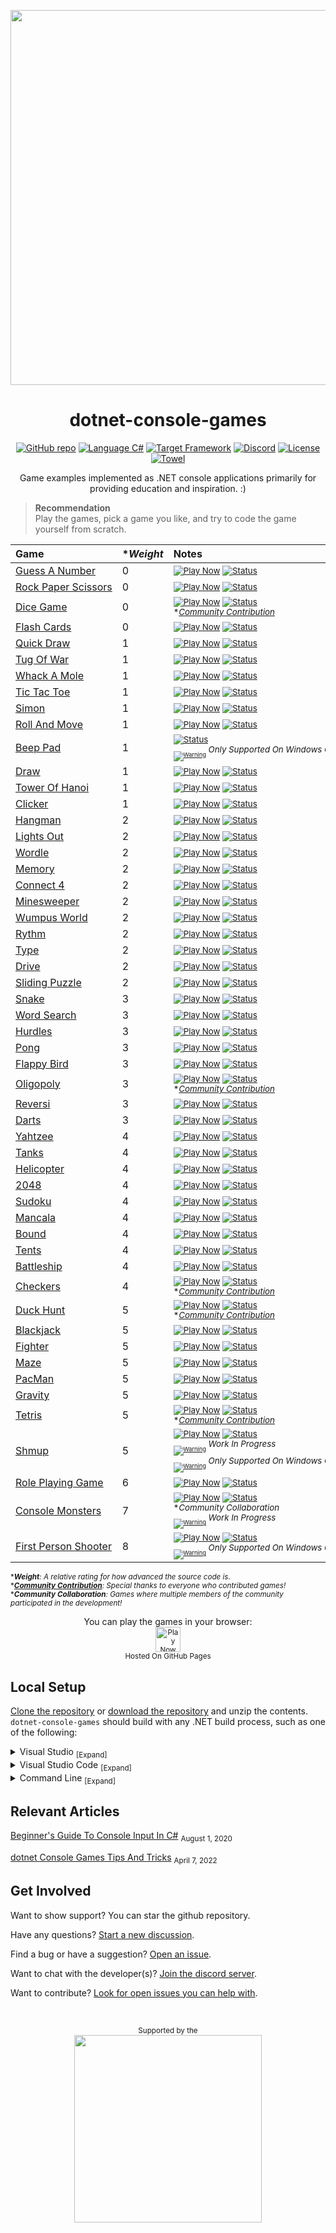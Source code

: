 <p align="center">
	<a href=".github/resources/animated-banner-credit.md"><img width="600" src=".github/resources/animated-banner.gif?raw=true" ></a>
</p>

<h1 align="center">
	dotnet-console-games
</h1>

<p align="center">
	<a href="https://github.com/dotnet/dotnet-console-games"><img src=".github/resources/github-repo-black.svg" alt="GitHub repo"></a>
	<a href="https://docs.microsoft.com/en-us/dotnet/csharp/"><img src=".github/resources/language-csharp.svg" alt="Language C#"></a>
	<a href="https://dotnet.microsoft.com/download"><img src=".github/resources/dotnet-badge.svg" alt="Target Framework"></a>
	<a href="https://discord.gg/4XbQbwF"><img src=".github/resources/discord-badge.svg" alt="Discord"/></a>
	<a href="LICENSE"><img alt="License" src=".github/resources/license-MIT-green.svg" alt="License"></a>
	<a href="https://github.com/ZacharyPatten/Towel"><img src="https://github.com/ZacharyPatten/Towel/blob/main/.github/Resources/UsingTowel.svg?raw=true" alt="Towel"></a>
</p>

<p align="center">
	Game examples implemented as .NET console applications primarily for providing education and inspiration. :)
</p>

> **Recommendation**<br/>
> Play the games, pick a game you like, and try to code the game yourself from scratch.

|Game|\*_Weight_|Notes&nbsp;&nbsp;&nbsp;&nbsp;&nbsp;&nbsp;&nbsp;&nbsp;&nbsp;&nbsp;&nbsp;&nbsp;&nbsp;&nbsp;&nbsp;&nbsp;&nbsp;&nbsp;&nbsp;&nbsp;&nbsp;&nbsp;&nbsp;&nbsp;&nbsp;&nbsp;&nbsp;&nbsp;&nbsp;&nbsp;&nbsp;&nbsp;&nbsp;&nbsp;&nbsp;&nbsp;&nbsp;&nbsp;&nbsp;&nbsp;&nbsp;&nbsp;&nbsp;&nbsp;&nbsp;&nbsp;&nbsp;&nbsp;&nbsp;&nbsp;&nbsp;&nbsp;&nbsp;&nbsp;&nbsp;&nbsp;&nbsp;&nbsp;&nbsp;&nbsp;&nbsp;&nbsp;&nbsp;&nbsp;&nbsp;&nbsp;&nbsp;&nbsp;&nbsp;&nbsp;|
|:-|:-|:-|
|[Guess&nbsp;A&nbsp;Number](Projects/Guess%20A%20Number)|0|<sub>[![Play Now](.github/resources/play-badge.svg)](https://dotnet.github.io/dotnet-console-games/Guess%20A%20Number)&nbsp;[![Status](https://github.com/dotnet/dotnet-console-games/workflows/Guess%20A%20Number%20Build/badge.svg)](https://github.com/dotnet/dotnet-console-games/actions)</sub>|
|[Rock&nbsp;Paper&nbsp;Scissors](Projects/Rock%20Paper%20Scissors)|0|<sub>[![Play Now](.github/resources/play-badge.svg)](https://dotnet.github.io/dotnet-console-games/Rock%20Paper%20Scissors)&nbsp;[![Status](https://github.com/dotnet/dotnet-console-games/workflows/Rock%20Paper%20Scissors%20Build/badge.svg)](https://github.com/dotnet/dotnet-console-games/actions)</sub>|
|[Dice&nbsp;Game](Projects/Dice%20Game)|0|<sub>[![Play Now](.github/resources/play-badge.svg)](https://dotnet.github.io/dotnet-console-games/Dice%20Game)&nbsp;[![Status](https://github.com/dotnet/dotnet-console-games/workflows/Dice%20Game%20Build/badge.svg)](https://github.com/dotnet/dotnet-console-games/actions)</sub><br/><sup>*_[Community&nbsp;Contribution](https://github.com/dotnet/dotnet-console-games/pull/31)_</sup>|
|[Flash&nbsp;Cards](Projects/Flash%20Cards)|0|<sub>[![Play Now](.github/resources/play-badge.svg)](https://dotnet.github.io/dotnet-console-games/Flash%20Cards)&nbsp;[![Status](https://github.com/dotnet/dotnet-console-games/workflows/Flash%20Cards%20Build/badge.svg)](https://github.com/dotnet/dotnet-console-games/actions)</sub>|
|[Quick&nbsp;Draw](Projects/Quick%20Draw)|1|<sub>[![Play Now](.github/resources/play-badge.svg)](https://dotnet.github.io/dotnet-console-games/Quick%20Draw)&nbsp;[![Status](https://github.com/dotnet/dotnet-console-games/workflows/Quick%20Draw%20Build/badge.svg)](https://github.com/dotnet/dotnet-console-games/actions)</sub>|
|[Tug&nbsp;Of&nbsp;War](Projects/Tug%20Of%20War)|1|<sub>[![Play Now](.github/resources/play-badge.svg)](https://dotnet.github.io/dotnet-console-games/Tug%20Of%20War)&nbsp;[![Status](https://github.com/dotnet/dotnet-console-games/workflows/Tug%20Of%20War%20Build/badge.svg)](https://github.com/dotnet/dotnet-console-games/actions)</sub>|
|[Whack&nbsp;A&nbsp;Mole](Projects/Whack%20A%20Mole)|1|<sub>[![Play Now](.github/resources/play-badge.svg)](https://dotnet.github.io/dotnet-console-games/Whack%20A%20Mole)&nbsp;[![Status](https://github.com/dotnet/dotnet-console-games/workflows/Whack%20A%20Mole%20Build/badge.svg)](https://github.com/dotnet/dotnet-console-games/actions)</sub>|
|[Tic&nbsp;Tac&nbsp;Toe](Projects/Tic%20Tac%20Toe)|1|<sub>[![Play Now](.github/resources/play-badge.svg)](https://dotnet.github.io/dotnet-console-games/Tic%20Tac%20Toe)&nbsp;[![Status](https://github.com/dotnet/dotnet-console-games/workflows/Tic%20Tac%20Toe%20Build/badge.svg)](https://github.com/dotnet/dotnet-console-games/actions)</sub>|
|[Simon](Projects/Simon)|1|<sub>[![Play Now](.github/resources/play-badge.svg)](https://dotnet.github.io/dotnet-console-games/Simon)&nbsp;[![Status](https://github.com/dotnet/dotnet-console-games/workflows/Simon%20Build/badge.svg)](https://github.com/dotnet/dotnet-console-games/actions)</sub>|
|[Roll&nbsp;And&nbsp;Move](Projects/Roll%20And%20Move)|1|<sub>[![Play Now](.github/resources/play-badge.svg)](https://dotnet.github.io/dotnet-console-games/Roll%20And%20Move)&nbsp;[![Status](https://github.com/dotnet/dotnet-console-games/workflows/Roll%20And%20Move%20Build/badge.svg)](https://github.com/dotnet/dotnet-console-games/actions)</sub>|
|[Beep&nbsp;Pad](Projects/Beep%20Pad)|1|<sub>[![Status](https://github.com/dotnet/dotnet-console-games/workflows/Beep%20Pad%20Build/badge.svg)](https://github.com/dotnet/dotnet-console-games/actions)</sub><br/><sup><sub><sub>[![Warning](https://raw.githubusercontent.com/dotnet/dotnet-console-games/main/.github/resources/warning-icon.svg)](#)</sub></sub>&nbsp;_Only&nbsp;Supported&nbsp;On&nbsp;Windows&nbsp;OS_</sup>|
|[Draw](Projects/Draw)|1|<sub>[![Play Now](.github/resources/play-badge.svg)](https://dotnet.github.io/dotnet-console-games/Draw)&nbsp;[![Status](https://github.com/dotnet/dotnet-console-games/workflows/Draw%20Build/badge.svg)](https://github.com/dotnet/dotnet-console-games/actions)</sub>|
|[Tower&nbsp;Of&nbsp;Hanoi](Projects/Tower%20Of%20Hanoi)|1|<sub>[![Play Now](.github/resources/play-badge.svg)](https://dotnet.github.io/dotnet-console-games/Tower%20Of%20Hanoi)&nbsp;[![Status](https://github.com/dotnet/dotnet-console-games/workflows/Tower%20Of%20Hanoi%20Build/badge.svg)](https://github.com/dotnet/dotnet-console-games/actions)</sub>|
|[Clicker](Projects/Clicker)|1|<sub>[![Play Now](.github/resources/play-badge.svg)](https://dotnet.github.io/dotnet-console-games/Clicker)&nbsp;[![Status](https://github.com/dotnet/dotnet-console-games/workflows/Clicker%20Build/badge.svg)](https://github.com/dotnet/dotnet-console-games/actions)</sub>|
|[Hangman](Projects/Hangman)|2|<sub>[![Play Now](.github/resources/play-badge.svg)](https://dotnet.github.io/dotnet-console-games/Hangman)&nbsp;[![Status](https://github.com/dotnet/dotnet-console-games/workflows/Hangman%20Build/badge.svg)](https://github.com/dotnet/dotnet-console-games/actions)</sub>|
|[Lights&nbsp;Out](Projects/Lights%20Out)|2|<sub>[![Play Now](.github/resources/play-badge.svg)](https://dotnet.github.io/dotnet-console-games/Lights%20Out)&nbsp;[![Status](https://github.com/dotnet/dotnet-console-games/workflows/Lights%20Out%20Build/badge.svg)](https://github.com/dotnet/dotnet-console-games/actions)</sub>|
|[Wordle](Projects/Wordle)|2|<sub>[![Play Now](.github/resources/play-badge.svg)](https://dotnet.github.io/dotnet-console-games/Wordle)&nbsp;[![Status](https://github.com/dotnet/dotnet-console-games/workflows/Wordle%20Build/badge.svg)](https://github.com/dotnet/dotnet-console-games/actions)</sub>|
|[Memory](Projects/Memory)|2|<sub>[![Play Now](.github/resources/play-badge.svg)](https://dotnet.github.io/dotnet-console-games/Memory)&nbsp;[![Status](https://github.com/dotnet/dotnet-console-games/workflows/Memory%20Build/badge.svg)](https://github.com/dotnet/dotnet-console-games/actions)</sub>|
|[Connect&nbsp;4](Projects/Connect%204)|2|<sub>[![Play Now](.github/resources/play-badge.svg)](https://dotnet.github.io/dotnet-console-games/Connect%204)&nbsp;[![Status](https://github.com/dotnet/dotnet-console-games/workflows/Connect%204%20Build/badge.svg)](https://github.com/dotnet/dotnet-console-games/actions)</sub>|
|[Minesweeper](Projects/Minesweeper)|2|<sub>[![Play Now](.github/resources/play-badge.svg)](https://dotnet.github.io/dotnet-console-games/Minesweeper)&nbsp;[![Status](https://github.com/dotnet/dotnet-console-games/workflows/Minesweeper%20Build/badge.svg)](https://github.com/dotnet/dotnet-console-games/actions)</sub>|
|[Wumpus&nbsp;World](Projects/Wumpus%20World)|2|<sub>[![Play Now](.github/resources/play-badge.svg)](https://dotnet.github.io/dotnet-console-games/Wumpus%20World)&nbsp;[![Status](https://github.com/dotnet/dotnet-console-games/workflows/Wumpus%20World%20Build/badge.svg)](https://github.com/dotnet/dotnet-console-games/actions)</sub>|
|[Rythm](Projects/Rythm)|2|<sub>[![Play Now](.github/resources/play-badge.svg)](https://dotnet.github.io/dotnet-console-games/Rythm)&nbsp;[![Status](https://github.com/dotnet/dotnet-console-games/workflows/Rythm%20Build/badge.svg)](https://github.com/dotnet/dotnet-console-games/actions)</sub>|
|[Type](Projects/Type)|2|<sub>[![Play Now](.github/resources/play-badge.svg)](https://dotnet.github.io/dotnet-console-games/Type)&nbsp;[![Status](https://github.com/dotnet/dotnet-console-games/workflows/Type%20Build/badge.svg)](https://github.com/dotnet/dotnet-console-games/actions)</sub>|
|[Drive](Projects/Drive)|2|<sub>[![Play Now](.github/resources/play-badge.svg)](https://dotnet.github.io/dotnet-console-games/Drive)&nbsp;[![Status](https://github.com/dotnet/dotnet-console-games/workflows/Drive%20Build/badge.svg)](https://github.com/dotnet/dotnet-console-games/actions)</sub>|
|[Sliding&nbsp;Puzzle](Projects/Sliding%20Puzzle)|2|<sub>[![Play Now](.github/resources/play-badge.svg)](https://dotnet.github.io/dotnet-console-games/Sliding%20Puzzle)&nbsp;[![Status](https://github.com/dotnet/dotnet-console-games/workflows/Sliding%20Puzzle%20Build/badge.svg)](https://github.com/dotnet/dotnet-console-games/actions)</sub>|
|[Snake](Projects/Snake)|3|<sub>[![Play Now](.github/resources/play-badge.svg)](https://dotnet.github.io/dotnet-console-games/Snake)&nbsp;[![Status](https://github.com/dotnet/dotnet-console-games/workflows/Snake%20Build/badge.svg)](https://github.com/dotnet/dotnet-console-games/actions)</sub>|
|[Word&nbsp;Search](Projects/Word%20Search)|3|<sub>[![Play Now](.github/resources/play-badge.svg)](https://dotnet.github.io/dotnet-console-games/Word%20Search)&nbsp;[![Status](https://github.com/dotnet/dotnet-console-games/workflows/Word%20Search%20Build/badge.svg)](https://github.com/dotnet/dotnet-console-games/actions)</sub>|
|[Hurdles](Projects/Hurdles)|3|<sub>[![Play Now](.github/resources/play-badge.svg)](https://dotnet.github.io/dotnet-console-games/Hurdles)&nbsp;[![Status](https://github.com/dotnet/dotnet-console-games/workflows/Hurdles%20Build/badge.svg)](https://github.com/dotnet/dotnet-console-games/actions)</sub>|
|[Pong](Projects/Pong)|3|<sub>[![Play Now](.github/resources/play-badge.svg)](https://dotnet.github.io/dotnet-console-games/Pong)&nbsp;[![Status](https://github.com/dotnet/dotnet-console-games/workflows/Pong%20Build/badge.svg)](https://github.com/dotnet/dotnet-console-games/actions)</sub>|
|[Flappy&nbsp;Bird](Projects/Flappy%20Bird)|3|<sub>[![Play Now](.github/resources/play-badge.svg)](https://dotnet.github.io/dotnet-console-games/Flappy%20Bird)&nbsp;[![Status](https://github.com/dotnet/dotnet-console-games/workflows/Flappy%20Bird%20Build/badge.svg)](https://github.com/dotnet/dotnet-console-games/actions)</sub>|
|[Oligopoly](Projects/Oligopoly)|3|<sub>[![Play Now](.github/resources/play-badge.svg)](https://dotnet.github.io/dotnet-console-games/Oligopoly)&nbsp;[![Status](https://github.com/dotnet/dotnet-console-games/workflows/Oligopoly%20Build/badge.svg)](https://github.com/dotnet/dotnet-console-games/actions)</sub><br/><sup>*_[Community&nbsp;Contribution](https://github.com/dotnet/dotnet-console-games/pull/72)_</sup>|
|[Reversi](Projects/Reversi)|3|<sub>[![Play Now](.github/resources/play-badge.svg)](https://dotnet.github.io/dotnet-console-games/Reversi)&nbsp;[![Status](https://github.com/dotnet/dotnet-console-games/workflows/Reversi%20Build/badge.svg)](https://github.com/dotnet/dotnet-console-games/actions)</sub>|
|[Darts](Projects/Darts)|3|<sub>[![Play Now](.github/resources/play-badge.svg)](https://dotnet.github.io/dotnet-console-games/Darts)&nbsp;[![Status](https://github.com/dotnet/dotnet-console-games/workflows/Darts%20Build/badge.svg)](https://github.com/dotnet/dotnet-console-games/actions)</sub>|
|[Yahtzee](Projects/Yahtzee)|4|<sub>[![Play Now](.github/resources/play-badge.svg)](https://dotnet.github.io/dotnet-console-games/Yahtzee)&nbsp;[![Status](https://github.com/dotnet/dotnet-console-games/workflows/Yahtzee%20Build/badge.svg)](https://github.com/dotnet/dotnet-console-games/actions)</sub>|
|[Tanks](Projects/Tanks)|4|<sub>[![Play Now](.github/resources/play-badge.svg)](https://dotnet.github.io/dotnet-console-games/Tanks)&nbsp;[![Status](https://github.com/dotnet/dotnet-console-games/workflows/Tanks%20Build/badge.svg)](https://github.com/dotnet/dotnet-console-games/actions)</sub>|
|[Helicopter](Projects/Helicopter)|4|<sub>[![Play Now](.github/resources/play-badge.svg)](https://dotnet.github.io/dotnet-console-games/Helicopter)&nbsp;[![Status](https://github.com/dotnet/dotnet-console-games/workflows/Helicopter%20Build/badge.svg)](https://github.com/dotnet/dotnet-console-games/actions)</sub>|
|[2048](Projects/2048)|4|<sub>[![Play Now](.github/resources/play-badge.svg)](https://dotnet.github.io/dotnet-console-games/2048)&nbsp;[![Status](https://github.com/dotnet/dotnet-console-games/workflows/2048%20Build/badge.svg)](https://github.com/dotnet/dotnet-console-games/actions)</sub>|
|[Sudoku](Projects/Sudoku)|4|<sub>[![Play Now](.github/resources/play-badge.svg)](https://dotnet.github.io/dotnet-console-games/Sudoku)&nbsp;[![Status](https://github.com/dotnet/dotnet-console-games/workflows/Sudoku%20Build/badge.svg)](https://github.com/dotnet/dotnet-console-games/actions)</sub>|
|[Mancala](Projects/Mancala)|4|<sub>[![Play Now](.github/resources/play-badge.svg)](https://dotnet.github.io/dotnet-console-games/Mancala)&nbsp;[![Status](https://github.com/dotnet/dotnet-console-games/workflows/Mancala%20Build/badge.svg)](https://github.com/dotnet/dotnet-console-games/actions)</sub>|
|[Bound](Projects/Bound)|4|<sub>[![Play Now](.github/resources/play-badge.svg)](https://dotnet.github.io/dotnet-console-games/Bound)&nbsp;[![Status](https://github.com/dotnet/dotnet-console-games/workflows/Bound%20Build/badge.svg)](https://github.com/dotnet/dotnet-console-games/actions)</sub>|
|[Tents](Projects/Tents)|4|<sub>[![Play Now](.github/resources/play-badge.svg)](https://dotnet.github.io/dotnet-console-games/Tents)&nbsp;[![Status](https://github.com/dotnet/dotnet-console-games/workflows/Tents%20Build/badge.svg)](https://github.com/dotnet/dotnet-console-games/actions)</sub>|
|[Battleship](Projects/Battleship)|4|<sub>[![Play Now](.github/resources/play-badge.svg)](https://dotnet.github.io/dotnet-console-games/Battleship)&nbsp;[![Status](https://github.com/dotnet/dotnet-console-games/workflows/Battleship%20Build/badge.svg)](https://github.com/dotnet/dotnet-console-games/actions)</sub>|
|[Checkers](Projects/Checkers)|4|<sub>[![Play Now](.github/resources/play-badge.svg)](https://dotnet.github.io/dotnet-console-games/Checkers)&nbsp;[![Status](https://github.com/dotnet/dotnet-console-games/workflows/Checkers%20Build/badge.svg)](https://github.com/dotnet/dotnet-console-games/actions)</sub><br/><sup>*_[Community&nbsp;Contribution](https://github.com/dotnet/dotnet-console-games/pull/40)_</sup>|
|[Duck&nbsp;Hunt](Projects/Duck%20Hunt)|5|<sub>[![Play Now](.github/resources/play-badge.svg)](https://dotnet.github.io/dotnet-console-games/Duck%20Hunt)&nbsp;[![Status](https://github.com/dotnet/dotnet-console-games/workflows/Duck%20Hunt%20Build/badge.svg)](https://github.com/dotnet/dotnet-console-games/actions)</sub><br/><sup>*_[Community&nbsp;Contribution](https://github.com/dotnet/dotnet-console-games/pull/39)_</sup>|
|[Blackjack](Projects/Blackjack)|5|<sub>[![Play Now](.github/resources/play-badge.svg)](https://dotnet.github.io/dotnet-console-games/Blackjack)&nbsp;[![Status](https://github.com/dotnet/dotnet-console-games/workflows/Blackjack%20Build/badge.svg)](https://github.com/dotnet/dotnet-console-games/actions)</sub>|
|[Fighter](Projects/Fighter)|5|<sub>[![Play Now](.github/resources/play-badge.svg)](https://dotnet.github.io/dotnet-console-games/Fighter)&nbsp;[![Status](https://github.com/dotnet/dotnet-console-games/workflows/Fighter%20Build/badge.svg)](https://github.com/dotnet/dotnet-console-games/actions)</sub>|
|[Maze](Projects/Maze)|5|<sub>[![Play Now](.github/resources/play-badge.svg)](https://dotnet.github.io/dotnet-console-games/Maze)&nbsp;[![Status](https://github.com/dotnet/dotnet-console-games/workflows/Maze%20Build/badge.svg)](https://github.com/dotnet/dotnet-console-games/actions)</sub>|
|[PacMan](Projects/PacMan)|5|<sub>[![Play Now](.github/resources/play-badge.svg)](https://dotnet.github.io/dotnet-console-games/PacMan)&nbsp;[![Status](https://github.com/dotnet/dotnet-console-games/workflows/PacMan%20Build/badge.svg)](https://github.com/dotnet/dotnet-console-games/actions)</sub>|
|[Gravity](Projects/Gravity)|5|<sub>[![Play Now](.github/resources/play-badge.svg)](https://dotnet.github.io/dotnet-console-games/Gravity)&nbsp;[![Status](https://github.com/dotnet/dotnet-console-games/workflows/Gravity%20Build/badge.svg)](https://github.com/dotnet/dotnet-console-games/actions)</sub>|
|[Tetris](Projects/Tetris)|5|<sub>[![Play Now](.github/resources/play-badge.svg)](https://dotnet.github.io/dotnet-console-games/Tetris)&nbsp;[![Status](https://github.com/dotnet/dotnet-console-games/workflows/Tetris%20Build/badge.svg)](https://github.com/dotnet/dotnet-console-games/actions)</sub><br/><sup>*_[Community&nbsp;Contribution](https://github.com/dotnet/dotnet-console-games/pull/89)_</sup>|
|[Shmup](Projects/Shmup)|5|<sub>[![Play Now](.github/resources/play-badge.svg)](https://dotnet.github.io/dotnet-console-games/Shmup)&nbsp;[![Status](https://github.com/dotnet/dotnet-console-games/workflows/Shmup%20Build/badge.svg)](https://github.com/dotnet/dotnet-console-games/actions)</sub><br/><sup><sub><sub>[![Warning](https://raw.githubusercontent.com/dotnet/dotnet-console-games/main/.github/resources/warning-icon.svg)](#)</sub></sub>&nbsp;_Work&nbsp;In&nbsp;Progress_</sup><br/><sup><sub><sub>[![Warning](https://raw.githubusercontent.com/dotnet/dotnet-console-games/main/.github/resources/warning-icon.svg)](#)</sub></sub>&nbsp;_Only&nbsp;Supported&nbsp;On&nbsp;Windows&nbsp;OS_</sup>|
|[Role&nbsp;Playing&nbsp;Game](Projects/Role%20Playing%20Game)|6|<sub>[![Play Now](.github/resources/play-badge.svg)](https://dotnet.github.io/dotnet-console-games/Role%20Playing%20Game)&nbsp;[![Status](https://github.com/dotnet/dotnet-console-games/workflows/Role%20Playing%20Game%20Build/badge.svg)](https://github.com/dotnet/dotnet-console-games/actions)</sub>|
|[Console&nbsp;Monsters](Projects/Console%20Monsters)|7|<sub>[![Play Now](.github/resources/play-badge.svg)](https://dotnet.github.io/dotnet-console-games/Console%20Monsters)&nbsp;[![Status](https://github.com/dotnet/dotnet-console-games/workflows/Console%20Monsters%20Build/badge.svg)](https://github.com/dotnet/dotnet-console-games/actions)</sub><br/><sup>*_Community&nbsp;Collaboration_</sup><br/><sup><sub><sub>[![Warning](https://raw.githubusercontent.com/dotnet/dotnet-console-games/main/.github/resources/warning-icon.svg)](#)</sub></sub>&nbsp;_Work&nbsp;In&nbsp;Progress_</sup>|
|[First Person Shooter](Projects/First&nbsp;Person&nbsp;Shooter)|8|<sub>[![Play Now](.github/resources/play-badge.svg)](https://dotnet.github.io/dotnet-console-games/First%20Person%20Shooter)&nbsp;[![Status](https://github.com/dotnet/dotnet-console-games/workflows/First%20Person%20Shooter%20Build/badge.svg)](https://github.com/dotnet/dotnet-console-games/actions)</sub><br/><sup><sub><sub>[![Warning](https://raw.githubusercontent.com/dotnet/dotnet-console-games/main/.github/resources/warning-icon.svg)](#)</sub></sub>&nbsp;_Only&nbsp;Supported&nbsp;On&nbsp;Windows&nbsp;OS_</sup>|

<sup>\*_**Weight**: A relative rating for how advanced the source code is._</sup>
<br/>
<sup>\*_**[Community Contribution](https://github.com/dotnet/dotnet-console-games/issues?q=label%3A%22community+contribution%22)**: Special thanks to everyone who contributed games!_</sup>
<br/>
<sup>\*_**Community Collaboration**: Games where multiple members of the community participated in the development!_</sup>

<p align="center">
	You can play the games in your browser:
	<br />
	<a href="https://dotnet.github.io/dotnet-console-games">
		<sub><img height="40"src=".github/resources/play-badge.svg" alt="Play Now"></sub>
	</a>
	<br />
	<sup>Hosted On GitHub Pages</sup>
</p>

## Local Setup

[Clone the repository](https://docs.github.com/en/repositories/creating-and-managing-repositories/cloning-a-repository) or [download the repository](https://github.com/dotnet/dotnet-console-games/archive/main.zip) and unzip the contents. `dotnet-console-games` should build with any .NET build process, such as one of the following:

<details>
<summary>
Visual Studio <sub>[Expand]</sub>
</summary>
<p>

> 1. Install [Visual Studio](https://visualstudio.microsoft.com/) if not already installed.
>
> 2. Open the <sub>[![File](.github/resources/file-16.svg)](#)</sub> **`dotnet-console-games.slnf`** file in Visual Studio.
>
> 3. Run the games with the `Debug`->`Start Debugging` (default hotkey `F5`) option in the menu strip. You can switch games by right clicking the projects in the solution explorer and using the `Set as Startup Project` option.
>
> **Note** This is optional, but [here are some settings you can change in Visual Studio](https://gist.github.com/ZacharyPatten/693f35653f6c21fbe6c85444792e524b).

</p>
</details>

<details>
<summary>
Visual Studio Code <sub>[Expand]</sub>
</summary>
<p>

> 1. Install the [.NET SDK](https://dotnet.microsoft.com/download) if not already installed.
>
> 2. Install [Visual Studio Code](https://visualstudio.microsoft.com/) if not already installed.
>
> 3. Open the <sub>[![Directory](.github/resources/file-directory-16.svg)](#)</sub> **`root folder`** of the repository in Visual Studio Code.
>
> 4. Run the games using the `Start Debugging` green triangle button (default hotkey `F5`) in the `Run and Debug` tab. You can switch games in the drop down next to the `Start Debugging` button.
>
> **Note** The following files are included in the repository:
> - `.vscode/extensions.json` <sub>recommends Vistual Studio Code extension dependencies</sub>
> - `.vscode/launch.json` <sub>includes the configurations for debugging the examples</sub>
> - `.vscode/settings.json` <sub>automatically applies settings to the workspace</sub>
> - `.vscode/tasks.json` <sub>includes the commands to build the projects</sub>
>
> **Note** You will be prompted to install the necessary Visual Studio Code extensions when you open the folder:
> - **ms-dotnettools.csharp** <sub>C# support</sub>

</p>
</details>

<details>
<summary>
Command Line <sub>[Expand]</sub>
</summary>
<p>

> 1. Install the [.NET SDK](https://dotnet.microsoft.com/download) if not already installed.
>
> 2. Run the games using the [`dotnet run --project <PROJECT>` command](https://docs.microsoft.com/en-us/dotnet/core/tools/dotnet-run) where `<PROJECT>` is the file path to one of the `.csproj` files. For example, running the `dotnet run --project Projects/Drive/Drive.csproj` command from the root of the repository will run the `Drive` game.

</p>
</details>

## Relevant Articles

[Beginner's Guide To Console Input In C#](https://github.com/ZacharyPatten/ZacharyPatten/blob/main/Articles/2020-08-01.md) <sub>August 1, 2020</sub><br/>

[dotnet Console Games Tips And Tricks](https://github.com/ZacharyPatten/ZacharyPatten/blob/main/Articles/2022-04-07.md) <sub>April 7, 2022</sub>

## Get Involved

Want to show support? You can star the github repository.

Have any questions? [Start a new discussion](https://github.com/dotnet/dotnet-console-games/discussions/new).

Find a bug or have a suggestion? [Open an issue](https://github.com/dotnet/dotnet-console-games/issues/new).

Want to chat with the developer(s)? [Join the discord server](https://discord.gg/4XbQbwF).

Want to contribute? [Look for open issues you can help with](https://github.com/dotnet/dotnet-console-games/issues).

<br />
<p align="center">
	<sub>Supported by the</sub>
	<br />
	<a href="https://dotnetfoundation.org"><img width="300" src="https://raw.githubusercontent.com/dotnet-foundation/swag/main/logo/dotnetfoundation_v4_horizontal.svg" ></a>
</p>
